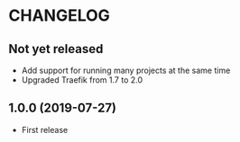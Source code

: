 # CHANGELOG

## Not yet released

* Add support for running many projects at the same time
* Upgraded Traefik from 1.7 to 2.0

## 1.0.0 (2019-07-27)

* First release

